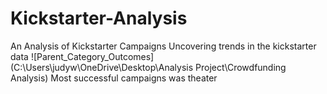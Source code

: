 # Kickstarter-Analysis
An Analysis of Kickstarter Campaigns
Uncovering trends in the kickstarter data 
![Parent_Category_Outcomes] (C:\Users\judyw\OneDrive\Desktop\Analysis Project\Crowdfunding Analysis)
Most successful campaigns was theater
